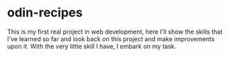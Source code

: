 # odin-recipes
This is my first real project in web development, here I'll show the skills that I've learned so far and look back on this project and make improvements upon it. With the very little skill I have, I embark on my task. 
